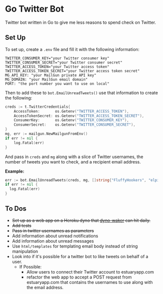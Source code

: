 # Go Twitter Bot

Twitter bot written in Go to give me less reasons to spend check on Twitter.

## Set Up
To set up, create a `.env` file and fill it with the following information:
```
TWITTER_CONSUMER_KEY="your Twitter consumer key"
TWITTER_CONSUMER_SECRET="your Twitter consumer secret"
TWITTER_ACCESS_TOKEN="your Twitter access token"
TWITTER_ACCESS_TOKEN_SECRET="your Twitter access token secret"
MG_API_KEY: "your MailGun private API key"
MG_DOMAIN: "your MailGun email domain"
PORT: "the port number you want to use on local"
```

Then to add these to `bot.EmailUnreadTweets()` use that information to create the following:
```go
creds := t.TwitterCredentials{
	AccessToken:       os.Getenv("TWITTER_ACCESS_TOKEN"),
	AccessTokenSecret: os.Getenv("TWITTER_ACCESS_TOKEN_SECRET"),
	ConsumerKey:       os.Getenv("TWITTER_CONSUMER_KEY"),
	ConsumerSecret:    os.Getenv("TWITTER_CONSUMER_SECRET"),
}
mg, err := mailgun.NewMailgunFromEnv()
if err != nil {
	log.Fatal(err)
}
```

And pass in `creds` and `mg` along with a slice of Twitter usernames, the number of tweets you want to check, and a recipient email address.

**Example:**
```go
err := bot.EmailUnreadTweets(creds, mg, []string{"FluffyHookers", "elpidophoros"}, 5, "charles.pustejovsky@gmail.com")
if err != nil {
  log.Fatal(err)
}
```

## To Dos
* ~~Set up as a web app on a Heroku dyno that [dyno-waker](https://github.com/cpustejovsky/dyno-waker) can hit daily.~~
* ~~Add tests~~
* ~~Pass in twitter usernames as parameters~~
* Add information about unread notifications
* Add information about unread messages
* Use `html/templates` for templating email body instead of string manipulation
* Look into if it's possible for a twitter bot to like tweets on behalf of a user.
  * If Possible:
    * Allow users to connect their Twitter account to estuaryapp.com
    * refactor the web app to accept a POST request from estuaryapp.com that contains the usernames to use along with the email address.